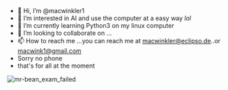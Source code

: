 - 👋 Hi, I’m @macwinkler1
- 👀 I’m interested in AI and use the computer at a easy way *lol*
- 🌱 I’m currently learning Python3 on my linux computer
- 💞️ I’m looking to collaborate on ...
- 📫 How to reach me ...you can reach me at macwinkler@eclipso.de..or macwink1@gmail.com
- Sorry no phone
- that's for all at the moment

<!---
macwinkler1/macwinkler1 is a ✨ special ✨ repository because its `README.md` (this file) appears on your GitHub profile.
You can click the Preview link to take a look at your changes.
--->
![mr-bean_exam_failed](https://user-images.githubusercontent.com/34609271/187526032-fecb2cda-6c5a-4d8d-ad0f-d058a6438163.gif)
